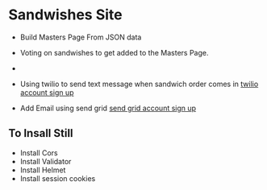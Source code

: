 # Sandwishes Site

- Build Masters Page From JSON data
- Voting on sandwishes to get added to the Masters Page.

- 
- Using twilio to send text message when sandwich order comes in [twilio account sign up](https://www.twilio.com/docs/sms/quickstart/node)
- Add Email using send grid [send grid account sign up](https://signup.sendgrid.com/)


## To Insall Still
- Install Cors
- Install Validator
- Install Helmet
- Install session cookies